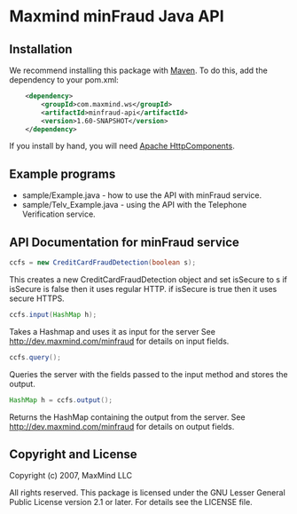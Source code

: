 # Maxmind minFraud Java API

## Installation ##

We recommend installing this package with [Maven](http://maven.apache.org/).
To do this, add the dependency to your pom.xml:

```xml
    <dependency>
        <groupId>com.maxmind.ws</groupId>
        <artifactId>minfraud-api</artifactId>
        <version>1.60-SNAPSHOT</version>
    </dependency>
```

If you install by hand, you will need [Apache
HttpComponents](http://hc.apache.org/).

## Example programs

* sample/Example.java - how to use the API with minFraud service.
* sample/Telv_Example.java - using the API with the Telephone Verification
  service.

## API Documentation for minFraud service

```java
ccfs = new CreditCardFraudDetection(boolean s);
```

This creates a new CreditCardFraudDetection object and set isSecure to s if
isSecure is false then it uses regular HTTP. if isSecure is true then it uses
secure HTTPS.

```java
ccfs.input(HashMap h);
```

Takes a Hashmap and uses it as input for the server See
http://dev.maxmind.com/minfraud for details on input fields.

```java
ccfs.query();
```

Queries the server with the fields passed to the input method and stores the
output.

```java
HashMap h = ccfs.output();
```

Returns the HashMap containing the output from the server. See
http://dev.maxmind.com/minfraud for details on output fields.

## Copyright and License

Copyright (c) 2007, MaxMind LLC

All rights reserved.  This package is licensed under the GNU Lesser General
Public License version 2.1 or later.  For details see the LICENSE file.
